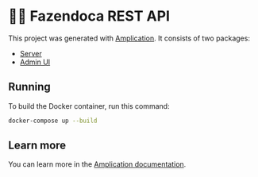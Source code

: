# 👩‍🌾 Fazendoca REST API

This project was generated with [Amplication](https://amplication.com). It consists of two packages:

- [Server](./server/README.md)
- [Admin UI](./admin-ui/README.md)

## Running

To build the Docker container, run this command:

```bash
docker-compose up --build
```

## Learn more

You can learn more in the [Amplication documentation](https://docs.amplication.com/guides/getting-started).
